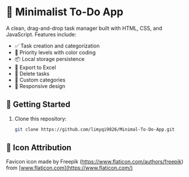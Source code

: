 # 📝 Minimalist To-Do App

A clean, drag-and-drop task manager built with HTML, CSS, and JavaScript. Features include:

- ✅ Task creation and categorization
- 🎨 Priority levels with color coding
- 📦 Local storage persistence
- 📁 Export to Excel
- 🧹 Delete tasks
- 📂 Custom categories
- 📱 Responsive design

## 🚀 Getting Started

1. Clone this repository:
   ```bash
   git clone https://github.com/limyqi9826/Minimal-To-Do-App.git

## 📎 Icon Attribution

Favicon icon made by Freepik (https://www.flaticon.com/authors/freepik) from [www.flaticon.com](https://www.flaticon.com/)
